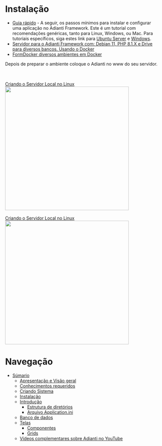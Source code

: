 # Instalação

* [Guia rápido](https://adiantiframework.com.br/guia-rapido) - A seguir, os passos mínimos para instalar e configurar uma aplicação no Adianti Framework. Este é um tutorial com recomendações genéricas, tanto para Linux, Windows, ou Mac. Para tutoriais específicos, siga estes link para [Ubuntu Server](https://adiantiframework.com.br/forum/view_4402) e [Windows](https://adiantiframework.com.br/forum/view_5094).
* [Servidor para o Adianti Framework com: Debian 11, PHP 8.1.X e Drive para diversos bancos. Usando o Docker](https://adiantiframework.com.br/forum/view_7414?servidor-para-o-adianti-framework-com-debian-11-php-81x-e-drive-para-diversos-bancos-usando-o-docker)
* [FormDocker diversos ambientes em Docker](https://github.com/bjverde/formDocker)


Depois de preparar o ambiente coloque o Adianti no www do seu servidor.


<br>
<a href="https://www.youtube.com/watch?v=8TzgGrf3w60">
    <br>Criando o Servidor Local no Linux
    <br><img src="https://img.youtube.com/vi/8TzgGrf3w60/maxresdefault.jpg" width="400"/>
</a>

<br>
<a href="https://www.youtube.com/watch?v=ODDhw12Vj-Y">
    <br>Criando o Servidor Local no Linux
    <br><img src="https://img.youtube.com/vi/ODDhw12Vj-Y/maxresdefault.jpg" width="400"/>
</a>




# Navegação
* [Súmario](../README.md)
    * [Apresentação e Visão geral](apresentacao.md)
    * [Conhecimentos requeridos](conhecimento_requerido.md)
    * [Criando Sistema](criando_sistema.md)
    * [Instalação](instalacao.md)
    * [Introdução](introducao.md)
        * [Estrutura de diretórios](estrutra_dir.md)
        * [Arquivo Application.ini](arquivo_config_app.md)
    * [Banco de dados](banco_model.md)
    * [Telas](telas.md)
        * [Componentes](componentes.md)
        * [Grids](data_grid.md)
    * [Vídeos complementares sobre Adianti no YouTube](videos_youtube.md)